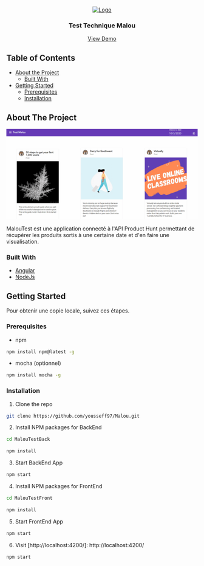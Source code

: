 <!-- PROJECT LOGO -->
<br />
<p align="center">
  <a href="https://malou.io/?lang=en">
    <img src="https://media.licdn.com/dms/image/C4D0BAQFN4OqE3TYkoA/company-logo_200_200/0?e=2131315200&v=beta&t=-bG5_mSnKOmyBOepZf5tAV2kNlnIsUo4n7aTIZvmXVk" alt="Logo" width="80" height="80">
  </a>

  <h3 align="center">Test Technique Malou</h3>

  <p align="center">
    <a href="https://github.com/othneildrew/Best-README-Template">View Demo</a>
  </p>
</p>



<!-- TABLE OF CONTENTS -->
## Table of Contents

* [About the Project](#about-the-project)
  * [Built With](#built-with)
* [Getting Started](#getting-started)
  * [Prerequisites](#prerequisites)
  * [Installation](#installation)




<!-- ABOUT THE PROJECT -->
## About The Project

[![Product Name Screen Shot][product-screenshot]](https://example.com)

MalouTest est une application connecté à l'API Product Hunt permettant de récupérer les produits sortis à une certaine date et d'en faire une visualisation.

### Built With
* [Angular](https://angular.io/)
* [NodeJs](https://nodejs.org/)


<!-- GETTING STARTED -->
## Getting Started

Pour obtenir une copie locale, suivez ces étapes.

### Prerequisites

* npm
```sh
npm install npm@latest -g
```
* mocha (optionnel)
```sh
npm install mocha -g
```

### Installation

1. Clone the repo
```sh
git clone https://github.com/yousseff97/Malou.git
```
2. Install NPM packages for BackEnd
```sh
cd MalouTestBack
```
```sh
npm install
```
3. Start BackEnd App
```sh
npm start
```
4. Install NPM packages for FrontEnd
```sh
cd MalouTestFront
```
```sh
npm install
```
5. Start FrontEnd App
```sh
npm start
```
6. Visit [http://localhost:4200/]: http://localhost:4200/
```js
npm start
```


<!-- MARKDOWN LINKS & IMAGES -->
<!-- https://www.markdownguide.org/basic-syntax/#reference-style-links -->
[product-screenshot]: images/Capture.gif
